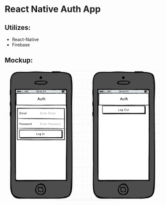 # React Native Auth App
## Utilizes:
* React-Native
* Firebase

## Mockup:

![Image of Mockup](https://github.com/zaturnvalley/ReactNativeAuth/blob/master/wireframeMockUp.png?raw=true)